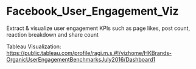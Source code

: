 # Facebook_User_Engagement_Viz
Extract & visualize user engagement KPIs such as page likes, post count, reaction breakdown and share count

Tableau Visualization: https://public.tableau.com/profile/ragi.m.s.#!/vizhome/HKBrands-OrganicUserEngagementBenchmarksJuly2016/Dashboard1
